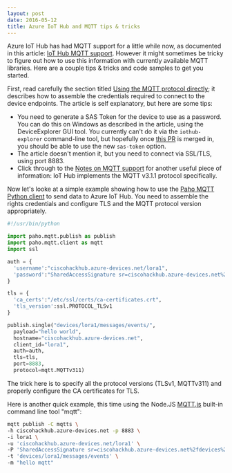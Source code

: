 ```yaml
---
layout: post
date: 2016-05-12
title: Azure IoT Hub and MQTT tips & tricks
---
```


Azure IoT Hub has had MQTT support for a little while now, as documented in this article: [IoT Hub MQTT support](https://azure.microsoft.com/en-us/documentation/articles/iot-hub-mqtt-support/). However it might sometimes be tricky to figure out how to use this information with currently available MQTT libraries. Here are a couple tips & tricks and code samples to get you started.

First, read carefully the section titled [Using the MQTT protocol directly](https://azure.microsoft.com/en-us/documentation/articles/iot-hub-mqtt-support/#using-the-mqtt-protocol-directly); it describes how to assemble the credentials required to connect to the device endpoints. The article is self explanatory, but here are some tips:

- You need to generate a SAS Token for the device to use as a password. You can do this on Windows as described in the article, using the DeviceExplorer GUI tool. You currently can't do it via the `iothub-explorer` command-line tool, but hopefully once [this PR](https://github.com/Azure/azure-iot-sdks/pull/551) is merged in, you should be able to use the new `sas-token` option.
- The article doesn't mention it, but you need to connect via SSL/TLS, using port 8883.
- Click through to the [Notes on MQTT support](https://azure.microsoft.com/en-us/documentation/articles/iot-hub-devguide/#mqtt-support) for another useful piece of information: IoT Hub implements the MQTT v3.1.1 protocol specifically.

Now let's looke at a simple example showing how to use the [Paho MQTT Python client](https://eclipse.org/paho/clients/python/) to send data to Azure IoT Hub. You need to assemble the rights credentials and configure TLS and the MQTT protocol version appropriately.

~~~ python
#!/usr/bin/python

import paho.mqtt.publish as publish
import paho.mqtt.client as mqtt
import ssl

auth = {
  'username':"ciscohackhub.azure-devices.net/lora1",
  'password':"SharedAccessSignature sr=ciscohackhub.azure-devices.net%2Fdevices%2Flora1&sig=xxxx&se=1463048772"
}

tls = {
  'ca_certs':"/etc/ssl/certs/ca-certificates.crt",
  'tls_version':ssl.PROTOCOL_TLSv1
}

publish.single("devices/lora1/messages/events/",
  payload="hello world",
  hostname="ciscohackhub.azure-devices.net",
  client_id="lora1",
  auth=auth,
  tls=tls,
  port=8883,
  protocol=mqtt.MQTTv311)
~~~

The trick here is to specify all the protocol versions (TLSv1, MQTTv311) and properly configure the CA certificates for TLS.

Here is another quick example, this time using the Node.JS [MQTT.js](https://github.com/mqttjs/MQTT.js) built-in command line tool "mqtt":

~~~ sh
mqtt publish -C mqtts \
-h ciscohackhub.azure-devices.net -p 8883 \
-i lora1 \
-u 'ciscohackhub.azure-devices.net/lora1' \
-P 'SharedAccessSignature sr=ciscohackhub.azure-devices.net%2fdevices%2flora1&sig=xxxx&se=1470823180' \
-t 'devices/lora1/messages/events' \
-m "hello mqtt"
~~~
